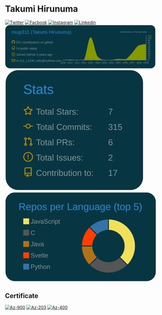 # Takumi Hirunuma
[![Twitter](https://img.shields.io/badge/Twitter-%40mg111__-00aced?style=flat&logo=twitter)](https://twitter.com/mg111_) 
[![Facbook](https://img.shields.io/badge/Facebook-%40TakumiHirunuma_-305097?style=flat&logo=facebook)](https://www.facebook.com/takumi.hirunuma/)
[![Instagram](https://img.shields.io/badge/Instagram-%40TakumiHirunuma_-c13584?style=flat&logo=instagram)](https://www.instagram.com/mgfm1001)
[![Linkedin](https://img.shields.io/badge/LinkedIn-%40TakumiHirunuma_-0077b5?style=flat&logo=linkedin)](https://www.linkedin.com/in/%E6%8B%93%E8%A6%96-%E8%9B%AD%E6%B2%BC-7406251a0/)  
[![](https://raw.githubusercontent.com/mugi111/mugi111/master/profile-summary-card-output/solarized_dark/0-profile-details.svg)](https://github.com/mugi111/github-profile-summary-cards)  
[![](https://raw.githubusercontent.com/mugi111/mugi111/master/profile-summary-card-output/solarized_dark/3-stats.svg)](https://github.com/vn7n24fzkq/github-profile-summary-cards)
[![](https://raw.githubusercontent.com/mugi111/mugi111/master/profile-summary-card-output/solarized_dark/1-repos-per-language.svg)](https://github.com/mugi111/github-profile-summary-cards)

## Certificate
[![Az-900](https://user-images.githubusercontent.com/19409282/91316992-73db2680-e7f4-11ea-89e9-a4e03c641d04.png)](https://www.youracclaim.com/badges/8809fec5-27ba-47e4-8339-4ba2a8e59a19/public_url)
[![Az-203](https://user-images.githubusercontent.com/19409282/91316857-48f0d280-e7f4-11ea-8df8-14da0f58643c.png)](https://www.youracclaim.com/badges/83db44d3-61a2-4e60-a66b-4325b9bd2a16/public_url)
[![Az-400](https://user-images.githubusercontent.com/19409282/91316661-0cbd7200-e7f4-11ea-89f5-b70948c8f8f7.png)](https://www.youracclaim.com/badges/f4de5c66-2e43-47a5-bd6e-656dc74baa69/public_url)
